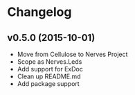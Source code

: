 # Changelog

## v0.5.0 (2015-10-01)

* Move from Cellulose to Nerves Project
* Scope as Nerves.Leds
* Add support for ExDoc
* Clean up README.md
* Add package support
